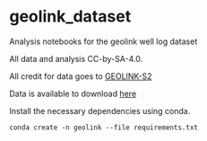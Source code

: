 # geolink_dataset
Analysis notebooks for the geolink well log dataset

All data and analysis CC-by-SA-4.0.

All credit for data goes to [GEOLINK-S2](https://www.geolink-s2.com/)

Data is available to download [here](https://drive.google.com/drive/folders/1EgDN57LDuvlZAwr5-eHWB5CTJ7K9HpDP)

Install the necessary dependencies using conda.  

```
conda create -n geolink --file requirements.txt
```

